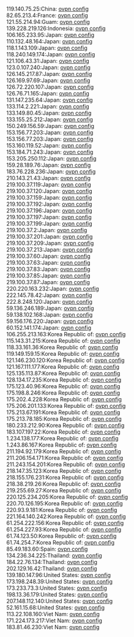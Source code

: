 119.140.75.25:China: [ovpn config](vpn/119_140_75_25.ovpn)  
82.65.213.4:France: [ovpn config](vpn/82_65_213_4.ovpn)  
121.55.214.94:Guam: [ovpn config](vpn/121_55_214_94.ovpn)  
139.228.219.126:Indonesia: [ovpn config](vpn/139_228_219_126.ovpn)  
106.165.233.95:Japan: [ovpn config](vpn/106_165_233_95.ovpn)  
110.132.48.164:Japan: [ovpn config](vpn/110_132_48_164.ovpn)  
118.1.143.109:Japan: [ovpn config](vpn/118_1_143_109.ovpn)  
118.240.149.174:Japan: [ovpn config](vpn/118_240_149_174.ovpn)  
121.106.43.31:Japan: [ovpn config](vpn/121_106_43_31.ovpn)  
123.0.107.240:Japan: [ovpn config](vpn/123_0_107_240.ovpn)  
126.145.217.87:Japan: [ovpn config](vpn/126_145_217_87.ovpn)  
126.169.97.69:Japan: [ovpn config](vpn/126_169_97_69.ovpn)  
126.72.220.107:Japan: [ovpn config](vpn/126_72_220_107.ovpn)  
126.76.71.165:Japan: [ovpn config](vpn/126_76_71_165.ovpn)  
131.147.235.64:Japan: [ovpn config](vpn/131_147_235_64.ovpn)  
133.114.2.221:Japan: [ovpn config](vpn/133_114_2_221.ovpn)  
133.149.80.45:Japan: [ovpn config](vpn/133_149_80_45.ovpn)  
133.155.25.212:Japan: [ovpn config](vpn/133_155_25_212.ovpn)  
150.249.156.59:Japan: [ovpn config](vpn/150_249_156_59.ovpn)  
153.156.77.203:Japan: [ovpn config](vpn/153_156_77_203.ovpn)  
153.156.77.203:Japan: [ovpn config](vpn/153_156_77_203.ovpn)  
153.160.119.52:Japan: [ovpn config](vpn/153_160_119_52.ovpn)  
153.184.71.243:Japan: [ovpn config](vpn/153_184_71_243.ovpn)  
153.205.250.112:Japan: [ovpn config](vpn/153_205_250_112.ovpn)  
159.28.189.76:Japan: [ovpn config](vpn/159_28_189_76.ovpn)  
183.76.228.236:Japan: [ovpn config](vpn/183_76_228_236.ovpn)  
210.143.21.43:Japan: [ovpn config](vpn/210_143_21_43.ovpn)  
219.100.37.119:Japan: [ovpn config](vpn/219_100_37_119.ovpn)  
219.100.37.120:Japan: [ovpn config](vpn/219_100_37_120.ovpn)  
219.100.37.159:Japan: [ovpn config](vpn/219_100_37_159.ovpn)  
219.100.37.192:Japan: [ovpn config](vpn/219_100_37_192.ovpn)  
219.100.37.196:Japan: [ovpn config](vpn/219_100_37_196.ovpn)  
219.100.37.197:Japan: [ovpn config](vpn/219_100_37_197.ovpn)  
219.100.37.199:Japan: [ovpn config](vpn/219_100_37_199.ovpn)  
219.100.37.2:Japan: [ovpn config](vpn/219_100_37_2.ovpn)  
219.100.37.201:Japan: [ovpn config](vpn/219_100_37_201.ovpn)  
219.100.37.209:Japan: [ovpn config](vpn/219_100_37_209.ovpn)  
219.100.37.213:Japan: [ovpn config](vpn/219_100_37_213.ovpn)  
219.100.37.60:Japan: [ovpn config](vpn/219_100_37_60.ovpn)  
219.100.37.63:Japan: [ovpn config](vpn/219_100_37_63.ovpn)  
219.100.37.83:Japan: [ovpn config](vpn/219_100_37_83.ovpn)  
219.100.37.85:Japan: [ovpn config](vpn/219_100_37_85.ovpn)  
219.100.37.87:Japan: [ovpn config](vpn/219_100_37_87.ovpn)  
220.220.163.232:Japan: [ovpn config](vpn/220_220_163_232.ovpn)  
222.145.78.42:Japan: [ovpn config](vpn/222_145_78_42.ovpn)  
222.8.248.120:Japan: [ovpn config](vpn/222_8_248_120.ovpn)  
59.136.246.189:Japan: [ovpn config](vpn/59_136_246_189.ovpn)  
59.138.102.168:Japan: [ovpn config](vpn/59_138_102_168.ovpn)  
59.156.176.220:Japan: [ovpn config](vpn/59_156_176_220.ovpn)  
60.152.141.174:Japan: [ovpn config](vpn/60_152_141_174.ovpn)  
106.255.213.163:Korea Republic of: [ovpn config](vpn/106_255_213_163.ovpn)  
115.143.31.215:Korea Republic of: [ovpn config](vpn/115_143_31_215.ovpn)  
118.33.161.36:Korea Republic of: [ovpn config](vpn/118_33_161_36.ovpn)  
119.149.159.15:Korea Republic of: [ovpn config](vpn/119_149_159_15.ovpn)  
121.146.230.120:Korea Republic of: [ovpn config](vpn/121_146_230_120.ovpn)  
121.167.111.177:Korea Republic of: [ovpn config](vpn/121_167_111_177.ovpn)  
125.135.113.87:Korea Republic of: [ovpn config](vpn/125_135_113_87.ovpn)  
128.134.17.235:Korea Republic of: [ovpn config](vpn/128_134_17_235.ovpn)  
175.123.40.96:Korea Republic of: [ovpn config](vpn/175_123_40_96.ovpn)  
175.198.8.246:Korea Republic of: [ovpn config](vpn/175_198_8_246.ovpn)  
175.202.4.228:Korea Republic of: [ovpn config](vpn/175_202_4_228.ovpn)  
175.206.201.133:Korea Republic of: [ovpn config](vpn/175_206_201_133.ovpn)  
175.213.67.191:Korea Republic of: [ovpn config](vpn/175_213_67_191.ovpn)  
175.213.78.185:Korea Republic of: [ovpn config](vpn/175_213_78_185.ovpn)  
180.233.212.90:Korea Republic of: [ovpn config](vpn/180_233_212_90.ovpn)  
183.107.197.22:Korea Republic of: [ovpn config](vpn/183_107_197_22.ovpn)  
1.234.138.177:Korea Republic of: [ovpn config](vpn/1_234_138_177.ovpn)  
1.243.86.167:Korea Republic of: [ovpn config](vpn/1_243_86_167.ovpn)  
211.194.92.179:Korea Republic of: [ovpn config](vpn/211_194_92_179.ovpn)  
211.206.154.171:Korea Republic of: [ovpn config](vpn/211_206_154_171.ovpn)  
211.243.154.201:Korea Republic of: [ovpn config](vpn/211_243_154_201.ovpn)  
218.147.35.123:Korea Republic of: [ovpn config](vpn/218_147_35_123.ovpn)  
218.155.176.231:Korea Republic of: [ovpn config](vpn/218_155_176_231.ovpn)  
218.38.219.26:Korea Republic of: [ovpn config](vpn/218_38_219_26.ovpn)  
219.255.69.27:Korea Republic of: [ovpn config](vpn/219_255_69_27.ovpn)  
220.125.234.205:Korea Republic of: [ovpn config](vpn/220_125_234_205.ovpn)  
220.70.126.195:Korea Republic of: [ovpn config](vpn/220_70_126_195.ovpn)  
220.93.9.181:Korea Republic of: [ovpn config](vpn/220_93_9_181.ovpn)  
221.164.140.242:Korea Republic of: [ovpn config](vpn/221_164_140_242.ovpn)  
61.254.222.156:Korea Republic of: [ovpn config](vpn/61_254_222_156.ovpn)  
61.254.227.93:Korea Republic of: [ovpn config](vpn/61_254_227_93.ovpn)  
61.74.123.50:Korea Republic of: [ovpn config](vpn/61_74_123_50.ovpn)  
61.74.254.7:Korea Republic of: [ovpn config](vpn/61_74_254_7.ovpn)  
85.49.183.60:Spain: [ovpn config](vpn/85_49_183_60.ovpn)  
134.236.34.225:Thailand: [ovpn config](vpn/134_236_34_225.ovpn)  
184.22.76.134:Thailand: [ovpn config](vpn/184_22_76_134.ovpn)  
202.129.16.42:Thailand: [ovpn config](vpn/202_129_16_42.ovpn)  
139.180.147.96:United States: [ovpn config](vpn/139_180_147_96.ovpn)  
173.198.248.39:United States: [ovpn config](vpn/173_198_248_39.ovpn)  
173.233.73.3:United States: [ovpn config](vpn/173_233_73_3.ovpn)  
198.13.36.179:United States: [ovpn config](vpn/198_13_36_179.ovpn)  
207.148.112.140:United States: [ovpn config](vpn/207_148_112_140.ovpn)  
52.161.15.68:United States: [ovpn config](vpn/52_161_15_68.ovpn)  
113.22.108.160:Viet Nam: [ovpn config](vpn/113_22_108_160.ovpn)  
171.224.173.217:Viet Nam: [ovpn config](vpn/171_224_173_217.ovpn)  
183.81.46.230:Viet Nam: [ovpn config](vpn/183_81_46_230.ovpn)  
